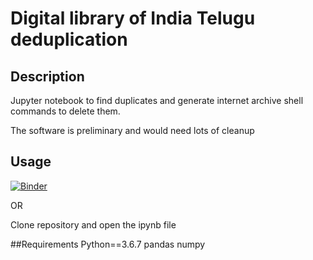 # Digital library of India Telugu deduplication


## Description
Jupyter notebook  to find duplicates and generate internet archive shell commands to delete them.

The software is preliminary and would need lots of cleanup

## Usage

[![Binder](https://mybinder.org/badge_logo.svg)](https://mybinder.org/v2/gh/arjunaraoc/Deduplicate-DLI/529888a)

OR


Clone repository and open the ipynb file


##Requirements
Python==3.6.7
pandas
numpy








